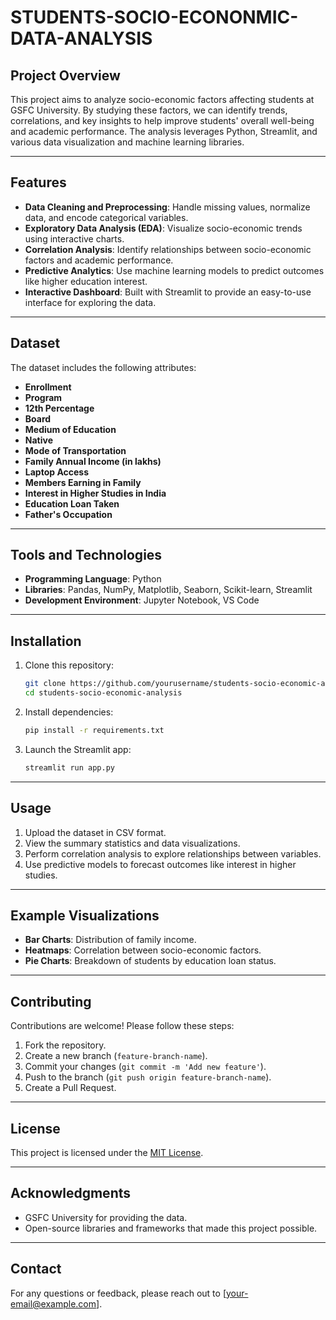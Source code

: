 # STUDENTS-SOCIO-ECONONMIC-DATA-ANALYSIS
## Project Overview
This project aims to analyze socio-economic factors affecting students at GSFC University. By studying these factors, we can identify trends, correlations, and key insights to help improve students' overall well-being and academic performance. The analysis leverages Python, Streamlit, and various data visualization and machine learning libraries.

---

## Features
- **Data Cleaning and Preprocessing**: Handle missing values, normalize data, and encode categorical variables.
- **Exploratory Data Analysis (EDA)**: Visualize socio-economic trends using interactive charts.
- **Correlation Analysis**: Identify relationships between socio-economic factors and academic performance.
- **Predictive Analytics**: Use machine learning models to predict outcomes like higher education interest.
- **Interactive Dashboard**: Built with Streamlit to provide an easy-to-use interface for exploring the data.

---

## Dataset
The dataset includes the following attributes:
- **Enrollment**
- **Program**
- **12th Percentage**
- **Board**
- **Medium of Education**
- **Native**
- **Mode of Transportation**
- **Family Annual Income (in lakhs)**
- **Laptop Access**
- **Members Earning in Family**
- **Interest in Higher Studies in India**
- **Education Loan Taken**
- **Father's Occupation**

---

## Tools and Technologies
- **Programming Language**: Python
- **Libraries**: Pandas, NumPy, Matplotlib, Seaborn, Scikit-learn, Streamlit
- **Development Environment**: Jupyter Notebook, VS Code

---

## Installation

1. Clone this repository:
   ```bash
   git clone https://github.com/yourusername/students-socio-economic-analysis.git
   cd students-socio-economic-analysis
   ```

2. Install dependencies:
   ```bash
   pip install -r requirements.txt
   ```

3. Launch the Streamlit app:
   ```bash
   streamlit run app.py
   ```

---

## Usage
1. Upload the dataset in CSV format.
2. View the summary statistics and data visualizations.
3. Perform correlation analysis to explore relationships between variables.
4. Use predictive models to forecast outcomes like interest in higher studies.

---

## Example Visualizations
- **Bar Charts**: Distribution of family income.
- **Heatmaps**: Correlation between socio-economic factors.
- **Pie Charts**: Breakdown of students by education loan status.

---

## Contributing
Contributions are welcome! Please follow these steps:
1. Fork the repository.
2. Create a new branch (`feature-branch-name`).
3. Commit your changes (`git commit -m 'Add new feature'`).
4. Push to the branch (`git push origin feature-branch-name`).
5. Create a Pull Request.

---

## License
This project is licensed under the [MIT License](LICENSE).

---

## Acknowledgments
- GSFC University for providing the data.
- Open-source libraries and frameworks that made this project possible.

---

## Contact
For any questions or feedback, please reach out to [your-email@example.com].

